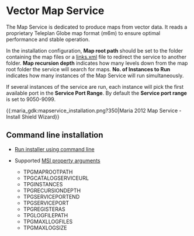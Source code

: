 #  Vector Map Service

The Map Service is dedicated to produce maps from vector data. It reads a proprietary Teleplan Globe map format (m6m) to ensure optimal performance and stable operation.

In the installation configuration, **Map root path** should be set to the folder containing the map files or a [links.xml](maria_gdk/maps/config/links) file to redirect the service to another folder. **Map recursion depth** indicates how many levels down from the map root folder the service will search for maps. **No. of Instances to Run** indicates how many instances of the Map Service will run simultaneously.

If several instances of the service are run, each instance will pick the first available port in the **Service Port Range**. By default the **Service port range** is set to 9050-9099.


{{:maria_gdk:mapservice_installation.png?350|Maria 2012 Map Service - Install Shield Wizard}}

## Command line installation


*  [Run installer using command line](./commandlineinstall)

*  Supported [MSI property arguments](./propertyarguments)
    * TPGMAPROOTPATH
    * TPGCATALOGSERVICEURL
    * TPGINSTANCES
    * TPGRECURSIONDEPTH
    * TPGSERVICEPORTEND
    * TPGSERVICEPORT
    * TPGREGISTERAS
    * TPGLOGFILEPATH
    * TPGMAXLLOGFILES
    * TPGMAXLOGSIZE
